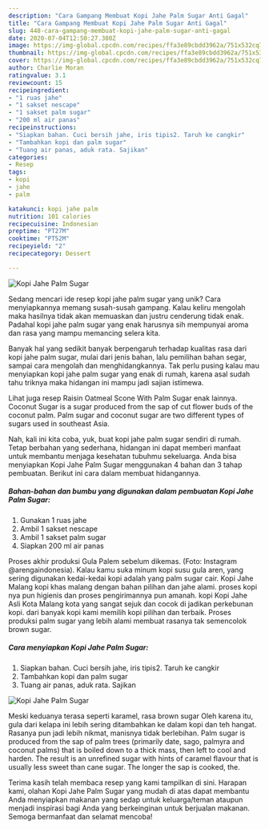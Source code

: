 ```yaml
---
description: "Cara Gampang Membuat Kopi Jahe Palm Sugar Anti Gagal"
title: "Cara Gampang Membuat Kopi Jahe Palm Sugar Anti Gagal"
slug: 448-cara-gampang-membuat-kopi-jahe-palm-sugar-anti-gagal
date: 2020-07-04T12:50:27.380Z
image: https://img-global.cpcdn.com/recipes/ffa3e89cbdd3962a/751x532cq70/kopi-jahe-palm-sugar-foto-resep-utama.jpg
thumbnail: https://img-global.cpcdn.com/recipes/ffa3e89cbdd3962a/751x532cq70/kopi-jahe-palm-sugar-foto-resep-utama.jpg
cover: https://img-global.cpcdn.com/recipes/ffa3e89cbdd3962a/751x532cq70/kopi-jahe-palm-sugar-foto-resep-utama.jpg
author: Charlie Moran
ratingvalue: 3.1
reviewcount: 15
recipeingredient:
- "1 ruas jahe"
- "1 sakset nescape"
- "1 sakset palm sugar"
- "200 ml air panas"
recipeinstructions:
- "Siapkan bahan. Cuci bersih jahe, iris tipis2. Taruh ke cangkir"
- "Tambahkan kopi dan palm sugar"
- "Tuang air panas, aduk rata. Sajikan"
categories:
- Resep
tags:
- kopi
- jahe
- palm

katakunci: kopi jahe palm 
nutrition: 101 calories
recipecuisine: Indonesian
preptime: "PT27M"
cooktime: "PT52M"
recipeyield: "2"
recipecategory: Dessert

---
```



![Kopi Jahe Palm Sugar](https://img-global.cpcdn.com/recipes/ffa3e89cbdd3962a/751x532cq70/kopi-jahe-palm-sugar-foto-resep-utama.jpg)

Sedang mencari ide resep kopi jahe palm sugar yang unik? Cara menyiapkannya memang susah-susah gampang. Kalau keliru mengolah maka hasilnya tidak akan memuaskan dan justru cenderung tidak enak. Padahal kopi jahe palm sugar yang enak harusnya sih mempunyai aroma dan rasa yang mampu memancing selera kita.

Banyak hal yang sedikit banyak berpengaruh terhadap kualitas rasa dari kopi jahe palm sugar, mulai dari jenis bahan, lalu pemilihan bahan segar, sampai cara mengolah dan menghidangkannya. Tak perlu pusing kalau mau menyiapkan kopi jahe palm sugar yang enak di rumah, karena asal sudah tahu triknya maka hidangan ini mampu jadi sajian istimewa.

Lihat juga resep Raisin Oatmeal Scone With Palm Sugar enak lainnya. Coconut Sugar is a sugar produced from the sap of cut flower buds of the coconut palm. Palm sugar and coconut sugar are two different types of sugars used in southeast Asia.


Nah, kali ini kita coba, yuk, buat kopi jahe palm sugar sendiri di rumah. Tetap berbahan yang sederhana, hidangan ini dapat memberi manfaat untuk membantu menjaga kesehatan tubuhmu sekeluarga. Anda bisa menyiapkan Kopi Jahe Palm Sugar menggunakan 4 bahan dan 3 tahap pembuatan. Berikut ini cara dalam membuat hidangannya.

<!--inarticleads1-->

##### Bahan-bahan dan bumbu yang digunakan dalam pembuatan Kopi Jahe Palm Sugar:

1. Gunakan 1 ruas jahe
1. Ambil 1 sakset nescape
1. Ambil 1 sakset palm sugar
1. Siapkan 200 ml air panas


Proses akhir produksi Gula Palem sebelum dikemas. (Foto: Instagram @arengaindonesia). Kalau kamu suka minum kopi susu gula aren, yang sering digunakan kedai-kedai kopi adalah yang palm sugar cair. Kopi Jahe Malang kopi khas malang dengan bahan pilihan dan jahe alami. proses kopi nya pun higienis dan proses pengirimannya pun amanah. kopi Kopi Jahe Asli Kota Malang kota yang sangat sejuk dan cocok di jadikan perkebunan kopi. dari banyak kopi kami memilih kopi pilihan dan terbaik. Proses produksi palm sugar yang lebih alami membuat rasanya tak semencolok brown sugar. 

<!--inarticleads2-->

##### Cara menyiapkan Kopi Jahe Palm Sugar:

1. Siapkan bahan. Cuci bersih jahe, iris tipis2. Taruh ke cangkir
1. Tambahkan kopi dan palm sugar
1. Tuang air panas, aduk rata. Sajikan
<img src="//assets-global.cpcdn.com/assets/icons/button_play-2c75c40dde080a61004c1f40b05d8f140eaff45d7e9e6481dc71c63d2e7c4909.png" alt="Kopi Jahe Palm Sugar">

Meski keduanya terasa seperti karamel, rasa brown sugar Oleh karena itu, gula dari kelapa ini lebih sering ditambahkan ke dalam kopi dan teh hangat. Rasanya pun jadi lebih nikmat, manisnya tidak berlebihan. Palm sugar is produced from the sap of palm trees (primarily date, sago, palmyra and coconut palms) that is boiled down to a thick mass, then left to cool and harden. The result is an unrefined sugar with hints of caramel flavour that is usually less sweet than cane sugar. The longer the sap is cooked, the. 

Terima kasih telah membaca resep yang kami tampilkan di sini. Harapan kami, olahan Kopi Jahe Palm Sugar yang mudah di atas dapat membantu Anda menyiapkan makanan yang sedap untuk keluarga/teman ataupun menjadi inspirasi bagi Anda yang berkeinginan untuk berjualan makanan. Semoga bermanfaat dan selamat mencoba!
